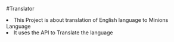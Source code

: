 #Translator
<li>This Project is about translation of English language to Minions Language</li>
<li> It uses the API  to Translate the language </li>
